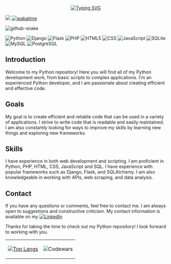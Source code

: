 <p align="center">
  <a href="#">
    <img src="https://readme-typing-svg.herokuapp.com?font=Poppins&weight=500&size=28&duration=4000&pause=1000&color=F7F7F7&center=true&vCenter=true&width=580&lines=Hello+there%2C+%F0%9F%96%96+fellow+developer!+;Welcome+to+my+GitHub+repository%2C+;where+innovation+meets+collaboration.;Take+a+deep+dive+into+my+projects+;and+let+the+code+spark+your+creativity!" alt="Typing SVG">
  </a>
</p>

![](https://komarev.com/ghpvc/?username=tigran-saatchyan) [![wakatime](https://wakatime.com/badge/user/e4fe57b2-b861-48ec-8324-667fdf5746a9.svg)](https://wakatime.com/@e4fe57b2-b861-48ec-8324-667fdf5746a9)

<picture>
  <source media="(prefers-color-scheme: dark)" srcset="https://raw.githubusercontent.com/tigran-saatchyan/tigran-saatchyan/output/github-contribution-grid-snake-dark.svg" />
  <source media="(prefers-color-scheme: light)" srcset="https://raw.githubusercontent.com/tigran-saatchyan/tigran-saatchyan/output/github-contribution-grid-snake.svg" />
  <img alt="github-snake" src="github-snake.svg" />
</picture>

![Python](https://img.shields.io/badge/Python-3776AB?style=for-the-badge&logo=python&logoColor=white) ![Django](https://img.shields.io/badge/Django-092E20?style=for-the-badge&logo=django&logoColor=white) ![Flask](https://img.shields.io/badge/Flask-000000?style=for-the-badge&logo=flask&logoColor=white) ![PHP](https://img.shields.io/badge/PHP-777BB4?style=for-the-badge&logo=php&logoColor=white) ![HTML5](https://img.shields.io/badge/HTML5-E34F26?style=for-the-badge&logo=html5&logoColor=white) ![CSS](https://img.shields.io/badge/CSS-239120?&style=for-the-badge&logo=css3&logoColor=white) ![JavaScript](https://img.shields.io/badge/JavaScript-F7DF1E?style=for-the-badge&logo=JavaScript&logoColor=white) ![SQLite](https://img.shields.io/badge/SQLite-07405E?style=for-the-badge&logo=sqlite&logoColor=white) ![MySQL](https://img.shields.io/badge/MySQL-00000F?style=for-the-badge&logo=mysql&logoColor=white) ![PostgreSQL](https://img.shields.io/badge/PostgreSQL-316192?style=for-the-badge&logo=postgresql&logoColor=white)

## Introduction

Welcome to my Python repository! Here you will find all of my Python development work, 
from basic scripts to complex applications. I'm an experienced Python developer, and 
I am passionate about creating efficient and effective code.

## Goals

My goal is to create efficient and reliable code that can be used in a variety of 
applications. I strive to write code that is readable and easily maintained. I am 
also constantly looking for ways to improve my skills by learning new things and 
exploring new frameworks.

## Skills

I have experience in both web development and scripting. I am proficient in Python, 
PHP, HTML, CSS, JavaScript and SQL. I have experience with popular frameworks 
such as Django, Flask, and SQLAlchemy. I am also knowledgeable in working with APIs, 
web scraping, and data analysis.

## Contact

If you have any questions or comments, feel free to contact me. I am always open 
to suggestions and constructive criticism. My contact information is available 
on my [![LinkedIn](https://img.shields.io/badge/LinkedIn-0077B5?style=for-the-badge&logo=linkedin&logoColor=white)](https://www.linkedin.com/in/tigran-o-saatchyan/)

Thanks for taking the time to check out my Python repository! I look forward to 
working with you.


<table>
  <tr>
    <td>
        <a href="#">
      <img src="https://github-readme-stats.vercel.app/api/top-langs/?username=tigran-saatchyan&theme=transparent" alt="Top Langs">
    </a>
    </td>
    <td>

  ![Codewars](https://github.r2v.ch/codewars?user=PythonisTiko&name=true&top_languages=true&stroke=%23b362ff&theme=purple_dark)
    </td>
  </tr>
</table>
